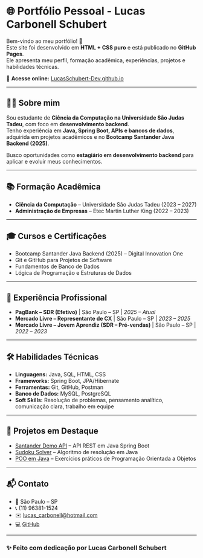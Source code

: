 # 🌐 Portfólio Pessoal - Lucas Carbonell Schubert

Bem-vindo ao meu portfólio! 🚀  
Este site foi desenvolvido em **HTML + CSS puro** e está publicado no **GitHub Pages**.  
Ele apresenta meu perfil, formação acadêmica, experiências, projetos e habilidades técnicas.

🔗 **Acesse online:** [LucasSchubert-Dev.github.io](https://LucasSchubert-Dev.github.io)

---

## 👨‍💻 Sobre mim
Sou estudante de **Ciência da Computação na Universidade São Judas Tadeu**, com foco em **desenvolvimento backend**.  
Tenho experiência em **Java, Spring Boot, APIs e bancos de dados**, adquirida em projetos acadêmicos e no **Bootcamp Santander Java Backend (2025)**.  

Busco oportunidades como **estagiário em desenvolvimento backend** para aplicar e evoluir meus conhecimentos.

---

## 📚 Formação Acadêmica
- **Ciência da Computação** – Universidade São Judas Tadeu (2023 – 2027)  
- **Administração de Empresas** – Etec Martin Luther King (2022 – 2023)  

---

## 🎓 Cursos e Certificações
- Bootcamp Santander Java Backend (2025) – Digital Innovation One  
- Git e GitHub para Projetos de Software  
- Fundamentos de Banco de Dados  
- Lógica de Programação e Estruturas de Dados  

---

## 💼 Experiência Profissional
- **PagBank – SDR (Efetivo)** | São Paulo – SP | *2025 – Atual*  
- **Mercado Livre – Representante de CX** | São Paulo – SP | *2023 – 2025*  
- **Mercado Livre – Jovem Aprendiz (SDR – Pré-vendas)** | São Paulo – SP | *2022 – 2023*  

---

## 🛠️ Habilidades Técnicas
- **Linguagens:** Java, SQL, HTML, CSS  
- **Frameworks:** Spring Boot, JPA/Hibernate  
- **Ferramentas:** Git, GitHub, Postman  
- **Banco de Dados:** MySQL, PostgreSQL  
- **Soft Skills:** Resolução de problemas, pensamento analítico, comunicação clara, trabalho em equipe  

---

## 📂 Projetos em Destaque
- [Santander Demo API](https://github.com/LucasSchubert-Dev/santander-demo) – API REST em Java Spring Boot  
- [Sudoku Solver](https://github.com/LucasSchubert-Dev/sudoku) – Algoritmo de resolução em Java  
- [POO em Java](https://github.com/LucasSchubert-Dev/desafio-java) – Exercícios práticos de Programação Orientada a Objetos  

---

## 📬 Contato
- 📍 São Paulo – SP  
- 📞 (11) 96381-1524  
- ✉️ lucas_carbonell@hotmail.com  
- 💻 [GitHub](https://github.com/LucasSchubert-Dev)  

---

### ✨ Feito com dedicação por **Lucas Carbonell Schubert**
